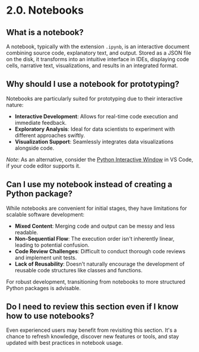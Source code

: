 # 2.0. Notebooks

## What is a notebook?

A notebook, typically with the extension `.ipynb`, is an interactive document combining source code, explanatory text, and output. Stored as a JSON file on the disk, it transforms into an intuitive interface in IDEs, displaying code cells, narrative text, visualizations, and results in an integrated format.

## Why should I use a notebook for prototyping?

Notebooks are particularly suited for prototyping due to their interactive nature:
- **Interactive Development**: Allows for real-time code execution and immediate feedback.
- **Exploratory Analysis**: Ideal for data scientists to experiment with different approaches swiftly.
- **Visualization Support**: Seamlessly integrates data visualizations alongside code.

*Note*: As an alternative, consider the [Python Interactive Window](https://code.visualstudio.com/docs/python/jupyter-support-py) in VS Code, if your code editor supports it.

## Can I use my notebook instead of creating a Python package?

While notebooks are convenient for initial stages, they have limitations for scalable software development:
- **Mixed Content**: Merging code and output can be messy and less readable.
- **Non-Sequential Flow**: The execution order isn't inherently linear, leading to potential confusion.
- **Code Review Challenges**: Difficult to conduct thorough code reviews and implement unit tests.
- **Lack of Reusability**: Doesn't naturally encourage the development of reusable code structures like classes and functions.

For robust development, transitioning from notebooks to more structured Python packages is advisable.

## Do I need to review this section even if I know how to use notebooks?

Even experienced users may benefit from revisiting this section. It's a chance to refresh knowledge, discover new features or tools, and stay updated with best practices in notebook usage.